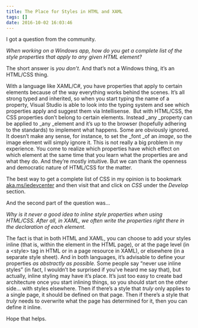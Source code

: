 ```yaml
---
title: The Place for Styles in HTML and XAML
tags: []
date: 2016-10-02 16:03:46
---
```


I got a question from the community.

_When working on a Windows app, how do you get a complete list of the style properties that apply to any given HTML element?_

The short answer is _you don&rsquo;t_. And that&rsquo;s not a Windows thing, it&rsquo;s an HTML/CSS thing.

With a language like XAML/C#, you have properties that apply to certain elements because of the way everything works behind the scenes. It&rsquo;s all strong typed and inherited, so when you start typing the name of a property, Visual Studio is able to look into the typing system and see which properties apply and suggest them via Intellisense.&nbsp; But with HTML/CSS, the CSS properties don&rsquo;t belong to certain elements. Instead _any _property can be applied to _any _element and it&rsquo;s up to the browser (hopefully adhering to the standards) to implement what happens. Some are obviously ignored. It doesn&rsquo;t make any sense, for instance,&nbsp;to set the _font _of an _image_, so the image element will simply ignore it. This is not really a big problem in my experience. You come to realize which properties have which effect on which element at the same time that you learn what the properties are and what they do. And they&rsquo;re mostly intuitive. But we can thank the openness and democratic nature of HTML/CSS for the matter.

The best way to get a complete list of CSS in my opinion is to bookmark [aka.ms/iedevcenter](http://aka.ms/iedevcenter) and then visit that and click on _CSS_ under the _Develop_ section.

And the second part of the question was...

_Why is it never a good idea to inline style properties when using HTML/CSS. After all, in XAML, we often write the properties right there in the declaration of each element._

The fact is that in both HTML and XAML, you can choose to add your styles inline (that is, within the element in the HTML page), or at the page level (in a &lt;style&gt; tag in HTML or in a page resource in XAML), or elsewhere (in a separate style sheet). And in both languages, it&rsquo;s advisable to define your properties _as abstractly as possible._ Some people say &ldquo;never use inline styles&rdquo; (in fact, I wouldn&rsquo;t be surprised if you&rsquo;ve heard me say that), but actually, inline styling may have it&rsquo;s place. It&rsquo;s just too easy to create bad architecture once you start inlining things, so you should start on the other side&hellip; with styles elsewhere. Then if there&rsquo;s a style that _truly_ only applies to a single page, it should be defined on that page. Then if there&rsquo;s a style that _truly_ needs to overwrite what the page has determined for it, then you can define it inline.

Hope that helps.